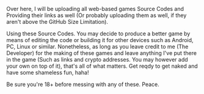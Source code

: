 Over here, I will be uploading all web-based games Source Codes and Providing their links as well (Or probably uploading them as well, if they aren't above the GitHub Size Limitation). 

Using these Source Codes. You may decide to produce a better game by means of editing the code or building it for other devices such as Android, PC, Linux or similar. Nonetheless, as long as you leave credit to me (The Developer) for the making of these games and leave anything I've put there in the game (Such as links and crypto addresses. You may however add your own on top of it), that's all of what matters. Get reqdy to get naked and have some shameless fun, haha!

Be sure you're 18+ before messing with any of these. Peace.
